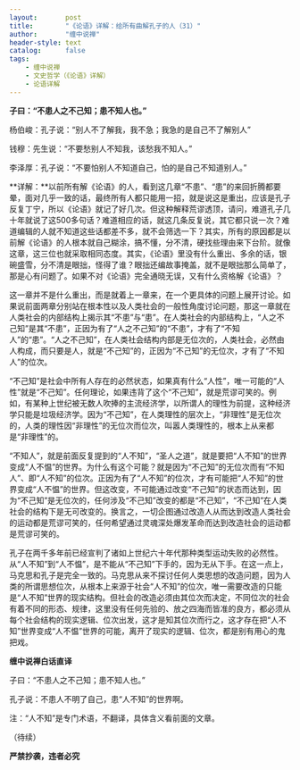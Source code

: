 ```yaml
---
layout:       post
title:        "《论语》详解：给所有曲解孔子的人（31）"
author:       "缠中说禅"
header-style: text
catalog:      false
tags:
    - 缠中说禅
    - 文史哲学（《论语》详解）
    - 论语详解
---
```


**子曰：“不患人之不己知；患不知人也。”**



杨伯峻：孔子说：“别人不了解我，我不急；我急的是自己不了解别人”

钱穆：先生说：“不要愁别人不知我，该愁我不知人。”

李泽厚：孔子说：“不要怕别人不知道自己，怕的是自己不知道别人。”



**详解：**以前所有解《论语》的人，看到这几章“不患”、“患”的来回折腾都要晕，面对几乎一致的话，最终所有人都只能用一招，就是说这是重出，应该是孔子反复丁宁，所以《论语》就记了好几次。但这种解释荒谬透顶，请问，难道孔子几十年就说了这500多句话？难道相应的话，就这几条反复说，其它都只说一次？难道编辑的人就不知道这些话都差不多，就不会筛选一下？其实，所有的原因都是以前解《论语》的人根本就自己糊涂，搞不懂，分不清，硬找些理由来下台阶。就像这章，这三位也就采取相同态度。其实，《论语》里没有什么重出、多余的话，银碗盛雪，分不清是眼拙，怪得了谁？眼拙还编故事掩盖，就不是眼拙那么简单了，那是心有问题了。如果不对《论语》完全通晓无误，又有什么资格解《论语》？



这一章并不是什么重出，而是就着上一章来，在一个更具体的问题上展开讨论。如果说前面两章分别站在根本性以及人类社会的一般性角度讨论问题，那这一章就在人类社会的内部结构上揭示其“不患”与“患”。在人类社会的内部结构上，“人之不己知”是其“不患”，正因为有了“人之不己知”的“不患”，才有了“不知人”的“患”。“人之不己知”，在人类社会结构内部是无位次的，人类社会，必然由人构成，而只要是人，就是“不己知”的，正因为“不己知”的无位次，才有了“不知人”的位次。



“不己知”是社会中所有人存在的必然状态，如果真有什么“人性”，唯一可能的“人性”就是“不己知”。任何理论，如果违背了这个“不己知”，就是荒谬可笑的。例如，有某种上世纪被无数人吹捧的主流经济学，以所谓人的理性为前提，这种经济学只能是垃圾经济学。因为“不己知”，在人类理性的层次上，“非理性”是无位次的，人类的理性因“非理性”的无位次而位次，叫嚣人类理性的，根本上从来都是“非理性”的。



“不知人”，就是前面反复提到的“人不知”，“圣人之道”，就是要把“人不知”的世界变成“人不愠”的世界。为什么有这个可能？就是因为“不己知”的无位次而有“不知人”、即“人不知”的位次。正因为有了“人不知”的位次，才有可能把“人不知”的世界变成“人不愠”的世界。但这改变，不可能通过改变“不己知”的状态而达到，因为“不己知”是无位次的，任何涉及“不己知”改变的都是“不己知”，“不己知”在人类社会的结构下是无可改变的。换言之，一切企图通过改造人从而达到改造人类社会的运动都是荒谬可笑的，任何希望通过灵魂深处爆发革命而达到改造社会的运动都是荒谬可笑的。



孔子在两千多年前已经宣判了诸如上世纪六十年代那种类型运动失败的必然性。从“人不知”到“人不愠”，是不能从“不己知”下手的，因为无从下手。在这一点上，马克思和孔子是完全一致的。马克思从来不探讨任何人类思想的改造问题，因为人类的所谓思想位次，从根本上来源于社会“人不知”的位次，唯一需要改造的只能是“人不知”世界的现实结构。但社会的改造必须由其位次而决定，不同位次的社会有着不同的形态、规律，这里没有任何先验的、放之四海而皆准的良方，都必须从每个社会结构的现实逻辑、位次出发，这才是知其位次而行之，这才存在把“人不知”世界变成“人不愠”世界的可能，离开了现实的逻辑、位次，都是别有用心的鬼把戏。



**缠中说禅白话直译**



子曰：“不患人之不己知；患不知人也。”

孔子说：不患人不明了自己，患“人不知”的世界啊。

注：“人不知”是专门术语，不翻译，具体含义看前面的文章。



（待续）



**严禁抄袭，违者必究**
